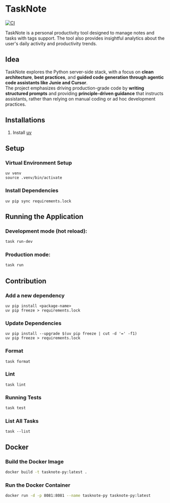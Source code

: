 # TaskNote
[![CI](https://github.com/nithyanatarajan/tasknote-py/actions/workflows/ci.yml/badge.svg?branch=master)](https://github.com/nithyanatarajan/tasknote-py/actions/workflows/ci.yml)

TaskNote is a personal productivity tool designed to manage notes and tasks with tags support. The tool also provides
insightful analytics about the user's daily activity and productivity trends.

## Idea

TaskNote explores the Python server-side stack, with a focus on **clean architecture**, **best practices**, and **guided code generation through agentic code assistants like Junie and Cursor**.  
The project emphasizes driving production-grade code by **writing structured prompts** and providing **principle-driven guidance** that instructs assistants, rather than relying on manual coding or ad hoc development practices.

## Installations

1. Install [uv](https://github.com/astral-sh/uv)

## Setup

### Virtual Environment Setup

```shell
uv venv
source .venv/bin/activate
```

### Install Dependencies

```shell
uv pip sync requirements.lock
```

## Running the Application

### Development mode (hot reload):

```bash
task run-dev
```

### Production mode:

```bash
task run
```

## Contribution

### Add a new dependency

```shell
uv pip install <package-name>
uv pip freeze > requirements.lock
```

### Update Dependencies

```shell
uv pip install --upgrade $(uv pip freeze | cut -d '=' -f1)
uv pip freeze > requirements.lock
```

### Format

```shell
task format
```

### Lint

```shell
task lint
```

### Running Tests

```bash
task test
```

### List All Tasks

```shell
task --list
```

## Docker

### Build the Docker Image

```bash
docker build -t tasknote-py:latest .
```

### Run the Docker Container

```bash
docker run -d -p 8081:8081 --name tasknote-py tasknote-py:latest
```